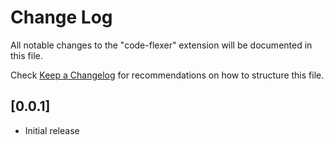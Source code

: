 # Change Log

All notable changes to the "code-flexer" extension will be documented in this file.

Check [Keep a Changelog](http://keepachangelog.com/) for recommendations on how to structure this file.

## [0.0.1]

- Initial release
